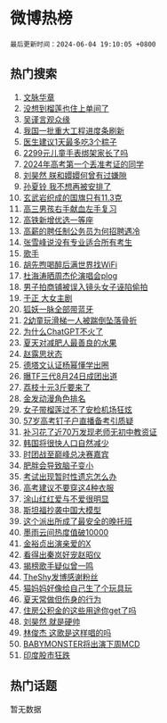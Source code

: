 # 微博热榜

`最后更新时间：2024-06-04 19:10:05 +0800`

## 热门搜索

1. [文脉华章](https://m.weibo.cn/search?containerid=100103type%3D1%26t%3D10%26q%3D%23%E6%96%87%E8%84%89%E5%8D%8E%E7%AB%A0%23&stream_entry_id=51&isnewpage=1&extparam=seat%3D1%26q%3D%2523%25E6%2596%2587%25E8%2584%2589%25E5%258D%258E%25E7%25AB%25A0%2523%26filter_type%3Drealtimehot%26stream_entry_id%3D51%26c_type%3D51%26cate%3D10103%26dgr%3D0%26pos%3D0%26display_time%3D1717499403%26pre_seqid%3D1717499403765016067208)
1. [没想到榴莲也住上单间了](https://m.weibo.cn/search?containerid=100103type%3D1%26t%3D10%26q%3D%E6%B2%A1%E6%83%B3%E5%88%B0%E6%A6%B4%E8%8E%B2%E4%B9%9F%E4%BD%8F%E4%B8%8A%E5%8D%95%E9%97%B4%E4%BA%86&stream_entry_id=31&isnewpage=1&extparam=seat%3D1%26realpos%3D1%26lcate%3D5001%26cate%3D5001%26q%3D%25E6%25B2%25A1%25E6%2583%25B3%25E5%2588%25B0%25E6%25A6%25B4%25E8%258E%25B2%25E4%25B9%259F%25E4%25BD%258F%25E4%25B8%258A%25E5%258D%2595%25E9%2597%25B4%25E4%25BA%2586%26filter_type%3Drealtimehot%26dgr%3D0%26band_rank%3D1%26c_type%3D31%26stream_entry_id%3D31%26flag%3D1%26pos%3D0%26display_time%3D1717499403%26pre_seqid%3D1717499403765016067208)
1. [吴谨言观众缘](https://m.weibo.cn/search?containerid=100103type%3D1%26t%3D10%26q%3D%23%E5%90%B4%E8%B0%A8%E8%A8%80%E8%A7%82%E4%BC%97%E7%BC%98%23&stream_entry_id=31&isnewpage=1&extparam=seat%3D1%26realpos%3D2%26lcate%3D5001%26cate%3D5001%26q%3D%2523%25E5%2590%25B4%25E8%25B0%25A8%25E8%25A8%2580%25E8%25A7%2582%25E4%25BC%2597%25E7%25BC%2598%2523%26filter_type%3Drealtimehot%26dgr%3D0%26band_rank%3D2%26c_type%3D31%26stream_entry_id%3D31%26flag%3D2%26pos%3D1%26display_time%3D1717499403%26pre_seqid%3D1717499403765016067208)
1. [我国一批重大工程进度条刷新](https://m.weibo.cn/search?containerid=100103type%3D1%26t%3D10%26q%3D%23%E6%88%91%E5%9B%BD%E4%B8%80%E6%89%B9%E9%87%8D%E5%A4%A7%E5%B7%A5%E7%A8%8B%E8%BF%9B%E5%BA%A6%E6%9D%A1%E5%88%B7%E6%96%B0%23&stream_entry_id=31&isnewpage=1&extparam=seat%3D1%26realpos%3D3%26lcate%3D5001%26cate%3D5001%26q%3D%2523%25E6%2588%2591%25E5%259B%25BD%25E4%25B8%2580%25E6%2589%25B9%25E9%2587%258D%25E5%25A4%25A7%25E5%25B7%25A5%25E7%25A8%258B%25E8%25BF%259B%25E5%25BA%25A6%25E6%259D%25A1%25E5%2588%25B7%25E6%2596%25B0%2523%26filter_type%3Drealtimehot%26dgr%3D0%26band_rank%3D3%26c_type%3D31%26stream_entry_id%3D31%26flag%3D0%26pos%3D2%26display_time%3D1717499403%26pre_seqid%3D1717499403765016067208)
1. [医生建议1天最多吃3个粽子](https://m.weibo.cn/search?containerid=100103type%3D1%26t%3D10%26q%3D%23%E5%8C%BB%E7%94%9F%E5%BB%BA%E8%AE%AE1%E5%A4%A9%E6%9C%80%E5%A4%9A%E5%90%833%E4%B8%AA%E7%B2%BD%E5%AD%90%23&stream_entry_id=31&isnewpage=1&extparam=seat%3D1%26realpos%3D4%26lcate%3D5001%26cate%3D5001%26q%3D%2523%25E5%258C%25BB%25E7%2594%259F%25E5%25BB%25BA%25E8%25AE%25AE1%25E5%25A4%25A9%25E6%259C%2580%25E5%25A4%259A%25E5%2590%25833%25E4%25B8%25AA%25E7%25B2%25BD%25E5%25AD%2590%2523%26filter_type%3Drealtimehot%26dgr%3D0%26band_rank%3D4%26c_type%3D31%26stream_entry_id%3D31%26flag%3D2%26pos%3D3%26display_time%3D1717499403%26pre_seqid%3D1717499403765016067208)
1. [2299元儿童手表绑架家长了吗](https://m.weibo.cn/search?containerid=100103type%3D1%26t%3D10%26q%3D%232299%E5%85%83%E5%84%BF%E7%AB%A5%E6%89%8B%E8%A1%A8%E7%BB%91%E6%9E%B6%E5%AE%B6%E9%95%BF%E4%BA%86%E5%90%97%23&stream_entry_id=31&isnewpage=1&extparam=seat%3D1%26realpos%3D5%26lcate%3D5001%26cate%3D5001%26q%3D%25232299%25E5%2585%2583%25E5%2584%25BF%25E7%25AB%25A5%25E6%2589%258B%25E8%25A1%25A8%25E7%25BB%2591%25E6%259E%25B6%25E5%25AE%25B6%25E9%2595%25BF%25E4%25BA%2586%25E5%2590%2597%2523%26filter_type%3Drealtimehot%26dgr%3D0%26band_rank%3D5%26c_type%3D31%26stream_entry_id%3D31%26flag%3D0%26pos%3D4%26display_time%3D1717499403%26pre_seqid%3D1717499403765016067208)
1. [2024年高考第一个丢准考证的同学](https://m.weibo.cn/search?containerid=100103type%3D1%26t%3D10%26q%3D%232024%E5%B9%B4%E9%AB%98%E8%80%83%E7%AC%AC%E4%B8%80%E4%B8%AA%E4%B8%A2%E5%87%86%E8%80%83%E8%AF%81%E7%9A%84%E5%90%8C%E5%AD%A6%23&stream_entry_id=31&isnewpage=1&extparam=seat%3D1%26realpos%3D6%26lcate%3D5001%26cate%3D5001%26q%3D%25232024%25E5%25B9%25B4%25E9%25AB%2598%25E8%2580%2583%25E7%25AC%25AC%25E4%25B8%2580%25E4%25B8%25AA%25E4%25B8%25A2%25E5%2587%2586%25E8%2580%2583%25E8%25AF%2581%25E7%259A%2584%25E5%2590%258C%25E5%25AD%25A6%2523%26filter_type%3Drealtimehot%26dgr%3D0%26band_rank%3D6%26c_type%3D31%26stream_entry_id%3D31%26flag%3D2%26pos%3D5%26display_time%3D1717499403%26pre_seqid%3D1717499403765016067208)
1. [刘昊然 朕和嬛嬛何曾有过嫌隙](https://m.weibo.cn/search?containerid=100103type%3D1%26t%3D10%26q%3D%E5%88%98%E6%98%8A%E7%84%B6+%E6%9C%95%E5%92%8C%E5%AC%9B%E5%AC%9B%E4%BD%95%E6%9B%BE%E6%9C%89%E8%BF%87%E5%AB%8C%E9%9A%99&stream_entry_id=31&isnewpage=1&extparam=seat%3D1%26realpos%3D7%26lcate%3D5001%26cate%3D5001%26q%3D%25E5%2588%2598%25E6%2598%258A%25E7%2584%25B6%2520%25E6%259C%2595%25E5%2592%258C%25E5%25AC%259B%25E5%25AC%259B%25E4%25BD%2595%25E6%259B%25BE%25E6%259C%2589%25E8%25BF%2587%25E5%25AB%258C%25E9%259A%2599%26filter_type%3Drealtimehot%26dgr%3D0%26band_rank%3D7%26c_type%3D31%26stream_entry_id%3D31%26flag%3D0%26pos%3D6%26display_time%3D1717499403%26pre_seqid%3D1717499403765016067208)
1. [孙夏铃 我不想再被安排了](https://m.weibo.cn/search?containerid=100103type%3D1%26t%3D10%26q%3D%E5%AD%99%E5%A4%8F%E9%93%83+%E6%88%91%E4%B8%8D%E6%83%B3%E5%86%8D%E8%A2%AB%E5%AE%89%E6%8E%92%E4%BA%86&stream_entry_id=31&isnewpage=1&extparam=seat%3D1%26realpos%3D8%26lcate%3D5001%26cate%3D5001%26q%3D%25E5%25AD%2599%25E5%25A4%258F%25E9%2593%2583%2520%25E6%2588%2591%25E4%25B8%258D%25E6%2583%25B3%25E5%2586%258D%25E8%25A2%25AB%25E5%25AE%2589%25E6%258E%2592%25E4%25BA%2586%26filter_type%3Drealtimehot%26dgr%3D0%26band_rank%3D8%26c_type%3D31%26stream_entry_id%3D31%26flag%3D1%26pos%3D7%26display_time%3D1717499403%26pre_seqid%3D1717499403765016067208)
1. [玄武岩织成的国旗只有11.3克](https://m.weibo.cn/search?containerid=100103type%3D1%26t%3D10%26q%3D%23%E7%8E%84%E6%AD%A6%E5%B2%A9%E7%BB%87%E6%88%90%E7%9A%84%E5%9B%BD%E6%97%97%E5%8F%AA%E6%9C%8911.3%E5%85%8B%23&stream_entry_id=31&isnewpage=1&extparam=seat%3D1%26realpos%3D9%26lcate%3D5001%26cate%3D5001%26q%3D%2523%25E7%258E%2584%25E6%25AD%25A6%25E5%25B2%25A9%25E7%25BB%2587%25E6%2588%2590%25E7%259A%2584%25E5%259B%25BD%25E6%2597%2597%25E5%258F%25AA%25E6%259C%258911.3%25E5%2585%258B%2523%26filter_type%3Drealtimehot%26dgr%3D0%26band_rank%3D9%26c_type%3D31%26stream_entry_id%3D31%26flag%3D0%26pos%3D8%26display_time%3D1717499403%26pre_seqid%3D1717499403765016067208)
1. [高三男孩右手献血左手复习](https://m.weibo.cn/search?containerid=100103type%3D1%26t%3D10%26q%3D%23%E9%AB%98%E4%B8%89%E7%94%B7%E5%AD%A9%E5%8F%B3%E6%89%8B%E7%8C%AE%E8%A1%80%E5%B7%A6%E6%89%8B%E5%A4%8D%E4%B9%A0%23&stream_entry_id=31&isnewpage=1&extparam=seat%3D1%26realpos%3D10%26lcate%3D5001%26cate%3D5001%26q%3D%2523%25E9%25AB%2598%25E4%25B8%2589%25E7%2594%25B7%25E5%25AD%25A9%25E5%258F%25B3%25E6%2589%258B%25E7%258C%25AE%25E8%25A1%2580%25E5%25B7%25A6%25E6%2589%258B%25E5%25A4%258D%25E4%25B9%25A0%2523%26filter_type%3Drealtimehot%26dgr%3D0%26band_rank%3D10%26c_type%3D31%26stream_entry_id%3D31%26flag%3D32768%26pos%3D9%26display_time%3D1717499403%26pre_seqid%3D1717499403765016067208)
1. [高铁新增优选一等座](https://m.weibo.cn/search?containerid=100103type%3D1%26t%3D10%26q%3D%23%E9%AB%98%E9%93%81%E6%96%B0%E5%A2%9E%E4%BC%98%E9%80%89%E4%B8%80%E7%AD%89%E5%BA%A7%23&stream_entry_id=31&isnewpage=1&extparam=seat%3D1%26realpos%3D11%26lcate%3D5001%26cate%3D5001%26q%3D%2523%25E9%25AB%2598%25E9%2593%2581%25E6%2596%25B0%25E5%25A2%259E%25E4%25BC%2598%25E9%2580%2589%25E4%25B8%2580%25E7%25AD%2589%25E5%25BA%25A7%2523%26filter_type%3Drealtimehot%26dgr%3D0%26band_rank%3D11%26c_type%3D31%26stream_entry_id%3D31%26flag%3D0%26pos%3D10%26display_time%3D1717499403%26pre_seqid%3D1717499403765016067208)
1. [高薪的聘任制公务员为何招聘遇冷](https://m.weibo.cn/search?containerid=100103type%3D1%26t%3D10%26q%3D%23%E9%AB%98%E8%96%AA%E7%9A%84%E8%81%98%E4%BB%BB%E5%88%B6%E5%85%AC%E5%8A%A1%E5%91%98%E4%B8%BA%E4%BD%95%E6%8B%9B%E8%81%98%E9%81%87%E5%86%B7%23&stream_entry_id=31&isnewpage=1&extparam=seat%3D1%26realpos%3D12%26lcate%3D5001%26cate%3D5001%26q%3D%2523%25E9%25AB%2598%25E8%2596%25AA%25E7%259A%2584%25E8%2581%2598%25E4%25BB%25BB%25E5%2588%25B6%25E5%2585%25AC%25E5%258A%25A1%25E5%2591%2598%25E4%25B8%25BA%25E4%25BD%2595%25E6%258B%259B%25E8%2581%2598%25E9%2581%2587%25E5%2586%25B7%2523%26filter_type%3Drealtimehot%26dgr%3D0%26band_rank%3D12%26c_type%3D31%26stream_entry_id%3D31%26flag%3D0%26pos%3D11%26display_time%3D1717499403%26pre_seqid%3D1717499403765016067208)
1. [张雪峰说没有专业适合所有考生](https://m.weibo.cn/search?containerid=100103type%3D1%26t%3D10%26q%3D%23%E5%BC%A0%E9%9B%AA%E5%B3%B0%E8%AF%B4%E6%B2%A1%E6%9C%89%E4%B8%93%E4%B8%9A%E9%80%82%E5%90%88%E6%89%80%E6%9C%89%E8%80%83%E7%94%9F%23&stream_entry_id=31&isnewpage=1&extparam=seat%3D1%26realpos%3D13%26lcate%3D5001%26cate%3D5001%26q%3D%2523%25E5%25BC%25A0%25E9%259B%25AA%25E5%25B3%25B0%25E8%25AF%25B4%25E6%25B2%25A1%25E6%259C%2589%25E4%25B8%2593%25E4%25B8%259A%25E9%2580%2582%25E5%2590%2588%25E6%2589%2580%25E6%259C%2589%25E8%2580%2583%25E7%2594%259F%2523%26filter_type%3Drealtimehot%26dgr%3D0%26band_rank%3D13%26c_type%3D31%26stream_entry_id%3D31%26flag%3D1%26pos%3D12%26display_time%3D1717499403%26pre_seqid%3D1717499403765016067208)
1. [歌手](https://m.weibo.cn/search?containerid=100103type%3D1%26t%3D10%26q%3D%E6%AD%8C%E6%89%8B&stream_entry_id=31&isnewpage=1&extparam=seat%3D1%26realpos%3D14%26lcate%3D5001%26cate%3D5001%26q%3D%25E6%25AD%258C%25E6%2589%258B%26filter_type%3Drealtimehot%26dgr%3D0%26band_rank%3D14%26c_type%3D31%26stream_entry_id%3D31%26flag%3D1%26pos%3D13%26display_time%3D1717499403%26pre_seqid%3D1717499403765016067208)
1. [胡先煦喝醉后满世界找WiFi](https://m.weibo.cn/search?containerid=100103type%3D1%26t%3D10%26q%3D%23%E8%83%A1%E5%85%88%E7%85%A6%E5%96%9D%E9%86%89%E5%90%8E%E6%BB%A1%E4%B8%96%E7%95%8C%E6%89%BEWiFi%23&stream_entry_id=31&isnewpage=1&extparam=seat%3D1%26realpos%3D15%26lcate%3D5001%26cate%3D5001%26q%3D%2523%25E8%2583%25A1%25E5%2585%2588%25E7%2585%25A6%25E5%2596%259D%25E9%2586%2589%25E5%2590%258E%25E6%25BB%25A1%25E4%25B8%2596%25E7%2595%258C%25E6%2589%25BEWiFi%2523%26filter_type%3Drealtimehot%26dgr%3D0%26band_rank%3D15%26c_type%3D31%26stream_entry_id%3D31%26flag%3D1%26pos%3D14%26display_time%3D1717499403%26pre_seqid%3D1717499403765016067208)
1. [杜海涛晒周杰伦演唱会plog](https://m.weibo.cn/search?containerid=100103type%3D1%26t%3D10%26q%3D%23%E6%9D%9C%E6%B5%B7%E6%B6%9B%E6%99%92%E5%91%A8%E6%9D%B0%E4%BC%A6%E6%BC%94%E5%94%B1%E4%BC%9Aplog%23&stream_entry_id=31&isnewpage=1&extparam=seat%3D1%26realpos%3D16%26lcate%3D5001%26cate%3D5001%26q%3D%2523%25E6%259D%259C%25E6%25B5%25B7%25E6%25B6%259B%25E6%2599%2592%25E5%2591%25A8%25E6%259D%25B0%25E4%25BC%25A6%25E6%25BC%2594%25E5%2594%25B1%25E4%25BC%259Aplog%2523%26filter_type%3Drealtimehot%26dgr%3D0%26band_rank%3D16%26c_type%3D31%26stream_entry_id%3D31%26flag%3D1%26pos%3D15%26display_time%3D1717499403%26pre_seqid%3D1717499403765016067208)
1. [男子拍商铺被误入镜头女子诬陷偷拍](https://m.weibo.cn/search?containerid=100103type%3D1%26t%3D10%26q%3D%23%E7%94%B7%E5%AD%90%E6%8B%8D%E5%95%86%E9%93%BA%E8%A2%AB%E8%AF%AF%E5%85%A5%E9%95%9C%E5%A4%B4%E5%A5%B3%E5%AD%90%E8%AF%AC%E9%99%B7%E5%81%B7%E6%8B%8D%23&stream_entry_id=31&isnewpage=1&extparam=seat%3D1%26realpos%3D17%26lcate%3D5001%26cate%3D5001%26q%3D%2523%25E7%2594%25B7%25E5%25AD%2590%25E6%258B%258D%25E5%2595%2586%25E9%2593%25BA%25E8%25A2%25AB%25E8%25AF%25AF%25E5%2585%25A5%25E9%2595%259C%25E5%25A4%25B4%25E5%25A5%25B3%25E5%25AD%2590%25E8%25AF%25AC%25E9%2599%25B7%25E5%2581%25B7%25E6%258B%258D%2523%26filter_type%3Drealtimehot%26dgr%3D0%26band_rank%3D17%26c_type%3D31%26stream_entry_id%3D31%26flag%3D1%26pos%3D16%26display_time%3D1717499403%26pre_seqid%3D1717499403765016067208)
1. [于正 大女主剧](https://m.weibo.cn/search?containerid=100103type%3D1%26t%3D10%26q%3D%E4%BA%8E%E6%AD%A3+%E5%A4%A7%E5%A5%B3%E4%B8%BB%E5%89%A7&stream_entry_id=31&isnewpage=1&extparam=seat%3D1%26realpos%3D18%26lcate%3D5001%26cate%3D5001%26q%3D%25E4%25BA%258E%25E6%25AD%25A3%2520%25E5%25A4%25A7%25E5%25A5%25B3%25E4%25B8%25BB%25E5%2589%25A7%26filter_type%3Drealtimehot%26dgr%3D0%26band_rank%3D18%26c_type%3D31%26stream_entry_id%3D31%26flag%3D1%26pos%3D17%26display_time%3D1717499403%26pre_seqid%3D1717499403765016067208)
1. [狐妖一脉全部带蓝牙](https://m.weibo.cn/search?containerid=100103type%3D1%26t%3D10%26q%3D%23%E7%8B%90%E5%A6%96%E4%B8%80%E8%84%89%E5%85%A8%E9%83%A8%E5%B8%A6%E8%93%9D%E7%89%99%23&stream_entry_id=31&isnewpage=1&extparam=seat%3D1%26realpos%3D19%26lcate%3D5001%26cate%3D5001%26q%3D%2523%25E7%258B%2590%25E5%25A6%2596%25E4%25B8%2580%25E8%2584%2589%25E5%2585%25A8%25E9%2583%25A8%25E5%25B8%25A6%25E8%2593%259D%25E7%2589%2599%2523%26filter_type%3Drealtimehot%26dgr%3D0%26band_rank%3D19%26c_type%3D31%26stream_entry_id%3D31%26flag%3D0%26pos%3D18%26display_time%3D1717499403%26pre_seqid%3D1717499403765016067208)
1. [2幼童玩滑梯一人被踹倒坠落骨折](https://m.weibo.cn/search?containerid=100103type%3D1%26t%3D10%26q%3D%232%E5%B9%BC%E7%AB%A5%E7%8E%A9%E6%BB%91%E6%A2%AF%E4%B8%80%E4%BA%BA%E8%A2%AB%E8%B8%B9%E5%80%92%E5%9D%A0%E8%90%BD%E9%AA%A8%E6%8A%98%23&stream_entry_id=31&isnewpage=1&extparam=seat%3D1%26realpos%3D20%26lcate%3D5001%26cate%3D5001%26q%3D%25232%25E5%25B9%25BC%25E7%25AB%25A5%25E7%258E%25A9%25E6%25BB%2591%25E6%25A2%25AF%25E4%25B8%2580%25E4%25BA%25BA%25E8%25A2%25AB%25E8%25B8%25B9%25E5%2580%2592%25E5%259D%25A0%25E8%2590%25BD%25E9%25AA%25A8%25E6%258A%2598%2523%26filter_type%3Drealtimehot%26dgr%3D0%26band_rank%3D20%26c_type%3D31%26stream_entry_id%3D31%26flag%3D1%26pos%3D19%26display_time%3D1717499403%26pre_seqid%3D1717499403765016067208)
1. [为什么ChatGPT不火了](https://m.weibo.cn/search?containerid=100103type%3D1%26t%3D10%26q%3D%23%E4%B8%BA%E4%BB%80%E4%B9%88ChatGPT%E4%B8%8D%E7%81%AB%E4%BA%86%23&stream_entry_id=31&isnewpage=1&extparam=seat%3D1%26realpos%3D21%26lcate%3D5001%26cate%3D5001%26q%3D%2523%25E4%25B8%25BA%25E4%25BB%2580%25E4%25B9%2588ChatGPT%25E4%25B8%258D%25E7%2581%25AB%25E4%25BA%2586%2523%26filter_type%3Drealtimehot%26dgr%3D0%26band_rank%3D21%26c_type%3D31%26stream_entry_id%3D31%26flag%3D0%26pos%3D20%26display_time%3D1717499403%26pre_seqid%3D1717499403765016067208)
1. [夏天对减肥人最善良的水果](https://m.weibo.cn/search?containerid=100103type%3D1%26t%3D10%26q%3D%23%E5%A4%8F%E5%A4%A9%E5%AF%B9%E5%87%8F%E8%82%A5%E4%BA%BA%E6%9C%80%E5%96%84%E8%89%AF%E7%9A%84%E6%B0%B4%E6%9E%9C%23&stream_entry_id=31&isnewpage=1&extparam=seat%3D1%26realpos%3D22%26lcate%3D5001%26cate%3D5001%26q%3D%2523%25E5%25A4%258F%25E5%25A4%25A9%25E5%25AF%25B9%25E5%2587%258F%25E8%2582%25A5%25E4%25BA%25BA%25E6%259C%2580%25E5%2596%2584%25E8%2589%25AF%25E7%259A%2584%25E6%25B0%25B4%25E6%259E%259C%2523%26filter_type%3Drealtimehot%26dgr%3D0%26band_rank%3D22%26c_type%3D31%26stream_entry_id%3D31%26flag%3D0%26pos%3D21%26display_time%3D1717499403%26pre_seqid%3D1717499403765016067208)
1. [赵露思状态](https://m.weibo.cn/search?containerid=100103type%3D1%26t%3D10%26q%3D%E8%B5%B5%E9%9C%B2%E6%80%9D%E7%8A%B6%E6%80%81&stream_entry_id=31&isnewpage=1&extparam=seat%3D1%26realpos%3D23%26lcate%3D5001%26cate%3D5001%26q%3D%25E8%25B5%25B5%25E9%259C%25B2%25E6%2580%259D%25E7%258A%25B6%25E6%2580%2581%26filter_type%3Drealtimehot%26dgr%3D0%26band_rank%3D23%26c_type%3D31%26stream_entry_id%3D31%26flag%3D0%26pos%3D22%26display_time%3D1717499403%26pre_seqid%3D1717499403765016067208)
1. [德塔文认证杨幂懂学出圈](https://m.weibo.cn/search?containerid=100103type%3D1%26t%3D10%26q%3D%23%E5%BE%B7%E5%A1%94%E6%96%87%E8%AE%A4%E8%AF%81%E6%9D%A8%E5%B9%82%E6%87%82%E5%AD%A6%E5%87%BA%E5%9C%88%23&stream_entry_id=31&isnewpage=1&extparam=seat%3D1%26realpos%3D24%26lcate%3D5001%26cate%3D5001%26q%3D%2523%25E5%25BE%25B7%25E5%25A1%2594%25E6%2596%2587%25E8%25AE%25A4%25E8%25AF%2581%25E6%259D%25A8%25E5%25B9%2582%25E6%2587%2582%25E5%25AD%25A6%25E5%2587%25BA%25E5%259C%2588%2523%26filter_type%3Drealtimehot%26dgr%3D0%26band_rank%3D24%26c_type%3D31%26stream_entry_id%3D31%26flag%3D0%26pos%3D23%26display_time%3D1717499403%26pre_seqid%3D1717499403765016067208)
1. [曝TF三代8月24日成团出道](https://m.weibo.cn/search?containerid=100103type%3D1%26t%3D10%26q%3D%23%E6%9B%9DTF%E4%B8%89%E4%BB%A38%E6%9C%8824%E6%97%A5%E6%88%90%E5%9B%A2%E5%87%BA%E9%81%93%23&stream_entry_id=31&isnewpage=1&extparam=seat%3D1%26realpos%3D25%26lcate%3D5001%26cate%3D5001%26q%3D%2523%25E6%259B%259DTF%25E4%25B8%2589%25E4%25BB%25A38%25E6%259C%258824%25E6%2597%25A5%25E6%2588%2590%25E5%259B%25A2%25E5%2587%25BA%25E9%2581%2593%2523%26filter_type%3Drealtimehot%26dgr%3D0%26band_rank%3D25%26c_type%3D31%26stream_entry_id%3D31%26flag%3D0%26pos%3D24%26display_time%3D1717499403%26pre_seqid%3D1717499403765016067208)
1. [荔枝十元3斤要来了](https://m.weibo.cn/search?containerid=100103type%3D1%26t%3D10%26q%3D%23%E8%8D%94%E6%9E%9D%E5%8D%81%E5%85%833%E6%96%A4%E8%A6%81%E6%9D%A5%E4%BA%86%23&stream_entry_id=31&isnewpage=1&extparam=seat%3D1%26realpos%3D26%26lcate%3D5001%26cate%3D5001%26q%3D%2523%25E8%258D%2594%25E6%259E%259D%25E5%258D%2581%25E5%2585%25833%25E6%2596%25A4%25E8%25A6%2581%25E6%259D%25A5%25E4%25BA%2586%2523%26filter_type%3Drealtimehot%26dgr%3D0%26band_rank%3D26%26c_type%3D31%26stream_entry_id%3D31%26flag%3D0%26pos%3D25%26display_time%3D1717499403%26pre_seqid%3D1717499403765016067208)
1. [金发动漫角色排名](https://m.weibo.cn/search?containerid=100103type%3D1%26t%3D10%26q%3D%E9%87%91%E5%8F%91%E5%8A%A8%E6%BC%AB%E8%A7%92%E8%89%B2%E6%8E%92%E5%90%8D&stream_entry_id=31&isnewpage=1&extparam=seat%3D1%26realpos%3D27%26lcate%3D5001%26cate%3D5001%26q%3D%25E9%2587%2591%25E5%258F%2591%25E5%258A%25A8%25E6%25BC%25AB%25E8%25A7%2592%25E8%2589%25B2%25E6%258E%2592%25E5%2590%258D%26filter_type%3Drealtimehot%26dgr%3D0%26band_rank%3D27%26c_type%3D31%26stream_entry_id%3D31%26flag%3D1%26pos%3D26%26display_time%3D1717499403%26pre_seqid%3D1717499403765016067208)
1. [女子带榴莲过不了安检机场狂炫](https://m.weibo.cn/search?containerid=100103type%3D1%26t%3D10%26q%3D%23%E5%A5%B3%E5%AD%90%E5%B8%A6%E6%A6%B4%E8%8E%B2%E8%BF%87%E4%B8%8D%E4%BA%86%E5%AE%89%E6%A3%80%E6%9C%BA%E5%9C%BA%E7%8B%82%E7%82%AB%23&stream_entry_id=31&isnewpage=1&extparam=seat%3D1%26realpos%3D28%26lcate%3D5001%26cate%3D5001%26q%3D%2523%25E5%25A5%25B3%25E5%25AD%2590%25E5%25B8%25A6%25E6%25A6%25B4%25E8%258E%25B2%25E8%25BF%2587%25E4%25B8%258D%25E4%25BA%2586%25E5%25AE%2589%25E6%25A3%2580%25E6%259C%25BA%25E5%259C%25BA%25E7%258B%2582%25E7%2582%25AB%2523%26filter_type%3Drealtimehot%26dgr%3D0%26band_rank%3D28%26c_type%3D31%26stream_entry_id%3D31%26flag%3D1%26pos%3D27%26display_time%3D1717499403%26pre_seqid%3D1717499403765016067208)
1. [57岁高考钉子户直播备考引质疑](https://m.weibo.cn/search?containerid=100103type%3D1%26t%3D10%26q%3D%2357%E5%B2%81%E9%AB%98%E8%80%83%E9%92%89%E5%AD%90%E6%88%B7%E7%9B%B4%E6%92%AD%E5%A4%87%E8%80%83%E5%BC%95%E8%B4%A8%E7%96%91%23&stream_entry_id=31&isnewpage=1&extparam=seat%3D1%26realpos%3D29%26lcate%3D5001%26cate%3D5001%26q%3D%252357%25E5%25B2%2581%25E9%25AB%2598%25E8%2580%2583%25E9%2592%2589%25E5%25AD%2590%25E6%2588%25B7%25E7%259B%25B4%25E6%2592%25AD%25E5%25A4%2587%25E8%2580%2583%25E5%25BC%2595%25E8%25B4%25A8%25E7%2596%2591%2523%26filter_type%3Drealtimehot%26dgr%3D0%26band_rank%3D29%26c_type%3D31%26stream_entry_id%3D31%26flag%3D1%26pos%3D28%26display_time%3D1717499403%26pre_seqid%3D1717499403765016067208)
1. [补习花了近70万发现老师无初中教资证](https://m.weibo.cn/search?containerid=100103type%3D1%26t%3D10%26q%3D%23%E8%A1%A5%E4%B9%A0%E8%8A%B1%E4%BA%86%E8%BF%9170%E4%B8%87%E5%8F%91%E7%8E%B0%E8%80%81%E5%B8%88%E6%97%A0%E5%88%9D%E4%B8%AD%E6%95%99%E8%B5%84%E8%AF%81%23&stream_entry_id=31&isnewpage=1&extparam=seat%3D1%26realpos%3D30%26lcate%3D5001%26cate%3D5001%26q%3D%2523%25E8%25A1%25A5%25E4%25B9%25A0%25E8%258A%25B1%25E4%25BA%2586%25E8%25BF%259170%25E4%25B8%2587%25E5%258F%2591%25E7%258E%25B0%25E8%2580%2581%25E5%25B8%2588%25E6%2597%25A0%25E5%2588%259D%25E4%25B8%25AD%25E6%2595%2599%25E8%25B5%2584%25E8%25AF%2581%2523%26filter_type%3Drealtimehot%26dgr%3D0%26band_rank%3D30%26c_type%3D31%26stream_entry_id%3D31%26flag%3D0%26pos%3D29%26display_time%3D1717499403%26pre_seqid%3D1717499403765016067208)
1. [韩国将很快人口自然减少](https://m.weibo.cn/search?containerid=100103type%3D1%26t%3D10%26q%3D%23%E9%9F%A9%E5%9B%BD%E5%B0%86%E5%BE%88%E5%BF%AB%E4%BA%BA%E5%8F%A3%E8%87%AA%E7%84%B6%E5%87%8F%E5%B0%91%23&stream_entry_id=31&isnewpage=1&extparam=seat%3D1%26realpos%3D31%26lcate%3D5001%26cate%3D5001%26q%3D%2523%25E9%259F%25A9%25E5%259B%25BD%25E5%25B0%2586%25E5%25BE%2588%25E5%25BF%25AB%25E4%25BA%25BA%25E5%258F%25A3%25E8%2587%25AA%25E7%2584%25B6%25E5%2587%258F%25E5%25B0%2591%2523%26filter_type%3Drealtimehot%26dgr%3D0%26band_rank%3D31%26c_type%3D31%26stream_entry_id%3D31%26flag%3D1%26pos%3D30%26display_time%3D1717499403%26pre_seqid%3D1717499403765016067208)
1. [时团战至巅峰总决赛嘉宾](https://m.weibo.cn/search?containerid=100103type%3D1%26t%3D10%26q%3D%23%E6%97%B6%E5%9B%A2%E6%88%98%E8%87%B3%E5%B7%85%E5%B3%B0%E6%80%BB%E5%86%B3%E8%B5%9B%E5%98%89%E5%AE%BE%23&stream_entry_id=31&isnewpage=1&extparam=seat%3D1%26realpos%3D32%26lcate%3D5001%26cate%3D5001%26q%3D%2523%25E6%2597%25B6%25E5%259B%25A2%25E6%2588%2598%25E8%2587%25B3%25E5%25B7%2585%25E5%25B3%25B0%25E6%2580%25BB%25E5%2586%25B3%25E8%25B5%259B%25E5%2598%2589%25E5%25AE%25BE%2523%26filter_type%3Drealtimehot%26dgr%3D0%26band_rank%3D32%26c_type%3D31%26stream_entry_id%3D31%26flag%3D1%26pos%3D31%26display_time%3D1717499403%26pre_seqid%3D1717499403765016067208)
1. [肥胖会导致脑子变小](https://m.weibo.cn/search?containerid=100103type%3D1%26t%3D10%26q%3D%23%E8%82%A5%E8%83%96%E4%BC%9A%E5%AF%BC%E8%87%B4%E8%84%91%E5%AD%90%E5%8F%98%E5%B0%8F%23&stream_entry_id=31&isnewpage=1&extparam=seat%3D1%26realpos%3D33%26lcate%3D5001%26cate%3D5001%26q%3D%2523%25E8%2582%25A5%25E8%2583%2596%25E4%25BC%259A%25E5%25AF%25BC%25E8%2587%25B4%25E8%2584%2591%25E5%25AD%2590%25E5%258F%2598%25E5%25B0%258F%2523%26filter_type%3Drealtimehot%26dgr%3D0%26band_rank%3D33%26c_type%3D31%26stream_entry_id%3D31%26flag%3D1%26pos%3D32%26display_time%3D1717499403%26pre_seqid%3D1717499403765016067208)
1. [考试出现暂时性遗忘怎么办](https://m.weibo.cn/search?containerid=100103type%3D1%26t%3D10%26q%3D%23%E8%80%83%E8%AF%95%E5%87%BA%E7%8E%B0%E6%9A%82%E6%97%B6%E6%80%A7%E9%81%97%E5%BF%98%E6%80%8E%E4%B9%88%E5%8A%9E%23&stream_entry_id=31&isnewpage=1&extparam=seat%3D1%26realpos%3D34%26lcate%3D5001%26cate%3D5001%26q%3D%2523%25E8%2580%2583%25E8%25AF%2595%25E5%2587%25BA%25E7%258E%25B0%25E6%259A%2582%25E6%2597%25B6%25E6%2580%25A7%25E9%2581%2597%25E5%25BF%2598%25E6%2580%258E%25E4%25B9%2588%25E5%258A%259E%2523%26filter_type%3Drealtimehot%26dgr%3D0%26band_rank%3D34%26c_type%3D31%26stream_entry_id%3D31%26flag%3D0%26pos%3D33%26display_time%3D1717499403%26pre_seqid%3D1717499403765016067208)
1. [高考建议不要穿这4种衣服](https://m.weibo.cn/search?containerid=100103type%3D1%26t%3D10%26q%3D%23%E9%AB%98%E8%80%83%E5%BB%BA%E8%AE%AE%E4%B8%8D%E8%A6%81%E7%A9%BF%E8%BF%994%E7%A7%8D%E8%A1%A3%E6%9C%8D%23&stream_entry_id=31&isnewpage=1&extparam=seat%3D1%26realpos%3D35%26lcate%3D5001%26cate%3D5001%26q%3D%2523%25E9%25AB%2598%25E8%2580%2583%25E5%25BB%25BA%25E8%25AE%25AE%25E4%25B8%258D%25E8%25A6%2581%25E7%25A9%25BF%25E8%25BF%25994%25E7%25A7%258D%25E8%25A1%25A3%25E6%259C%258D%2523%26filter_type%3Drealtimehot%26dgr%3D0%26band_rank%3D35%26c_type%3D31%26stream_entry_id%3D31%26flag%3D0%26pos%3D34%26display_time%3D1717499403%26pre_seqid%3D1717499403765016067208)
1. [涂山红红爱与不爱很明显](https://m.weibo.cn/search?containerid=100103type%3D1%26t%3D10%26q%3D%23%E6%B6%82%E5%B1%B1%E7%BA%A2%E7%BA%A2%E7%88%B1%E4%B8%8E%E4%B8%8D%E7%88%B1%E5%BE%88%E6%98%8E%E6%98%BE%23&stream_entry_id=31&isnewpage=1&extparam=seat%3D1%26realpos%3D36%26lcate%3D5001%26cate%3D5001%26q%3D%2523%25E6%25B6%2582%25E5%25B1%25B1%25E7%25BA%25A2%25E7%25BA%25A2%25E7%2588%25B1%25E4%25B8%258E%25E4%25B8%258D%25E7%2588%25B1%25E5%25BE%2588%25E6%2598%258E%25E6%2598%25BE%2523%26filter_type%3Drealtimehot%26dgr%3D0%26band_rank%3D36%26c_type%3D31%26stream_entry_id%3D31%26flag%3D1%26pos%3D35%26display_time%3D1717499403%26pre_seqid%3D1717499403765016067208)
1. [斯坦福抄袭中国大模型](https://m.weibo.cn/search?containerid=100103type%3D1%26t%3D10%26q%3D%23%E6%96%AF%E5%9D%A6%E7%A6%8F%E6%8A%84%E8%A2%AD%E4%B8%AD%E5%9B%BD%E5%A4%A7%E6%A8%A1%E5%9E%8B%23&stream_entry_id=31&isnewpage=1&extparam=seat%3D1%26realpos%3D37%26lcate%3D5001%26cate%3D5001%26q%3D%2523%25E6%2596%25AF%25E5%259D%25A6%25E7%25A6%258F%25E6%258A%2584%25E8%25A2%25AD%25E4%25B8%25AD%25E5%259B%25BD%25E5%25A4%25A7%25E6%25A8%25A1%25E5%259E%258B%2523%26filter_type%3Drealtimehot%26dgr%3D0%26band_rank%3D37%26c_type%3D31%26stream_entry_id%3D31%26flag%3D0%26pos%3D36%26display_time%3D1717499403%26pre_seqid%3D1717499403765016067208)
1. [这个派出所成了最安全的晚托班](https://m.weibo.cn/search?containerid=100103type%3D1%26t%3D10%26q%3D%23%E8%BF%99%E4%B8%AA%E6%B4%BE%E5%87%BA%E6%89%80%E6%88%90%E4%BA%86%E6%9C%80%E5%AE%89%E5%85%A8%E7%9A%84%E6%99%9A%E6%89%98%E7%8F%AD%23&stream_entry_id=31&isnewpage=1&extparam=seat%3D1%26realpos%3D38%26lcate%3D5001%26cate%3D5001%26q%3D%2523%25E8%25BF%2599%25E4%25B8%25AA%25E6%25B4%25BE%25E5%2587%25BA%25E6%2589%2580%25E6%2588%2590%25E4%25BA%2586%25E6%259C%2580%25E5%25AE%2589%25E5%2585%25A8%25E7%259A%2584%25E6%2599%259A%25E6%2589%2598%25E7%258F%25AD%2523%26filter_type%3Drealtimehot%26dgr%3D0%26band_rank%3D38%26c_type%3D31%26stream_entry_id%3D31%26flag%3D1%26pos%3D37%26display_time%3D1717499403%26pre_seqid%3D1717499403765016067208)
1. [墨雨云间热度值破10000](https://m.weibo.cn/search?containerid=100103type%3D1%26t%3D10%26q%3D%23%E5%A2%A8%E9%9B%A8%E4%BA%91%E9%97%B4%E7%83%AD%E5%BA%A6%E5%80%BC%E7%A0%B410000%23&stream_entry_id=31&isnewpage=1&extparam=seat%3D1%26realpos%3D39%26lcate%3D5001%26cate%3D5001%26q%3D%2523%25E5%25A2%25A8%25E9%259B%25A8%25E4%25BA%2591%25E9%2597%25B4%25E7%2583%25AD%25E5%25BA%25A6%25E5%2580%25BC%25E7%25A0%25B410000%2523%26filter_type%3Drealtimehot%26dgr%3D0%26band_rank%3D39%26c_type%3D31%26stream_entry_id%3D31%26flag%3D0%26pos%3D38%26display_time%3D1717499403%26pre_seqid%3D1717499403765016067208)
1. [金裕贞出演亲爱的X](https://m.weibo.cn/search?containerid=100103type%3D1%26t%3D10%26q%3D%23%E9%87%91%E8%A3%95%E8%B4%9E%E5%87%BA%E6%BC%94%E4%BA%B2%E7%88%B1%E7%9A%84X%23&stream_entry_id=31&isnewpage=1&extparam=seat%3D1%26realpos%3D40%26lcate%3D5001%26cate%3D5001%26q%3D%2523%25E9%2587%2591%25E8%25A3%2595%25E8%25B4%259E%25E5%2587%25BA%25E6%25BC%2594%25E4%25BA%25B2%25E7%2588%25B1%25E7%259A%2584X%2523%26filter_type%3Drealtimehot%26dgr%3D0%26band_rank%3D40%26c_type%3D31%26stream_entry_id%3D31%26flag%3D1%26pos%3D39%26display_time%3D1717499403%26pre_seqid%3D1717499403765016067208)
1. [看得出秦岚好宠赵昭仪](https://m.weibo.cn/search?containerid=100103type%3D1%26t%3D10%26q%3D%23%E7%9C%8B%E5%BE%97%E5%87%BA%E7%A7%A6%E5%B2%9A%E5%A5%BD%E5%AE%A0%E8%B5%B5%E6%98%AD%E4%BB%AA%23&stream_entry_id=31&isnewpage=1&extparam=seat%3D1%26realpos%3D41%26lcate%3D5001%26cate%3D5001%26q%3D%2523%25E7%259C%258B%25E5%25BE%2597%25E5%2587%25BA%25E7%25A7%25A6%25E5%25B2%259A%25E5%25A5%25BD%25E5%25AE%25A0%25E8%25B5%25B5%25E6%2598%25AD%25E4%25BB%25AA%2523%26filter_type%3Drealtimehot%26dgr%3D0%26band_rank%3D41%26c_type%3D31%26stream_entry_id%3D31%26flag%3D1%26pos%3D40%26display_time%3D1717499403%26pre_seqid%3D1717499403765016067208)
1. [揭榜歌手疑似曾一鸣](https://m.weibo.cn/search?containerid=100103type%3D1%26t%3D10%26q%3D%E6%8F%AD%E6%A6%9C%E6%AD%8C%E6%89%8B%E7%96%91%E4%BC%BC%E6%9B%BE%E4%B8%80%E9%B8%A3&stream_entry_id=31&isnewpage=1&extparam=seat%3D1%26realpos%3D42%26lcate%3D5001%26cate%3D5001%26q%3D%25E6%258F%25AD%25E6%25A6%259C%25E6%25AD%258C%25E6%2589%258B%25E7%2596%2591%25E4%25BC%25BC%25E6%259B%25BE%25E4%25B8%2580%25E9%25B8%25A3%26filter_type%3Drealtimehot%26dgr%3D0%26band_rank%3D42%26c_type%3D31%26stream_entry_id%3D31%26flag%3D0%26pos%3D41%26display_time%3D1717499403%26pre_seqid%3D1717499403765016067208)
1. [TheShy发博感谢粉丝](https://m.weibo.cn/search?containerid=100103type%3D1%26t%3D10%26q%3D%23TheShy%E5%8F%91%E5%8D%9A%E6%84%9F%E8%B0%A2%E7%B2%89%E4%B8%9D%23&stream_entry_id=31&isnewpage=1&extparam=seat%3D1%26realpos%3D43%26lcate%3D5001%26cate%3D5001%26q%3D%2523TheShy%25E5%258F%2591%25E5%258D%259A%25E6%2584%259F%25E8%25B0%25A2%25E7%25B2%2589%25E4%25B8%259D%2523%26filter_type%3Drealtimehot%26dgr%3D0%26band_rank%3D43%26c_type%3D31%26stream_entry_id%3D31%26flag%3D0%26pos%3D42%26display_time%3D1717499403%26pre_seqid%3D1717499403765016067208)
1. [猫妈妈好像给自己生了个玩具玩](https://m.weibo.cn/search?containerid=100103type%3D1%26t%3D10%26q%3D%23%E7%8C%AB%E5%A6%88%E5%A6%88%E5%A5%BD%E5%83%8F%E7%BB%99%E8%87%AA%E5%B7%B1%E7%94%9F%E4%BA%86%E4%B8%AA%E7%8E%A9%E5%85%B7%E7%8E%A9%23&stream_entry_id=31&isnewpage=1&extparam=seat%3D1%26realpos%3D44%26lcate%3D5001%26cate%3D5001%26q%3D%2523%25E7%258C%25AB%25E5%25A6%2588%25E5%25A6%2588%25E5%25A5%25BD%25E5%2583%258F%25E7%25BB%2599%25E8%2587%25AA%25E5%25B7%25B1%25E7%2594%259F%25E4%25BA%2586%25E4%25B8%25AA%25E7%258E%25A9%25E5%2585%25B7%25E7%258E%25A9%2523%26filter_type%3Drealtimehot%26dgr%3D0%26band_rank%3D44%26c_type%3D31%26stream_entry_id%3D31%26flag%3D1%26pos%3D43%26display_time%3D1717499403%26pre_seqid%3D1717499403765016067208)
1. [夏天常做但伤身的行为](https://m.weibo.cn/search?containerid=100103type%3D1%26t%3D10%26q%3D%23%E5%A4%8F%E5%A4%A9%E5%B8%B8%E5%81%9A%E4%BD%86%E4%BC%A4%E8%BA%AB%E7%9A%84%E8%A1%8C%E4%B8%BA%23&stream_entry_id=31&isnewpage=1&extparam=seat%3D1%26realpos%3D45%26lcate%3D5001%26cate%3D5001%26q%3D%2523%25E5%25A4%258F%25E5%25A4%25A9%25E5%25B8%25B8%25E5%2581%259A%25E4%25BD%2586%25E4%25BC%25A4%25E8%25BA%25AB%25E7%259A%2584%25E8%25A1%258C%25E4%25B8%25BA%2523%26filter_type%3Drealtimehot%26dgr%3D0%26band_rank%3D45%26c_type%3D31%26stream_entry_id%3D31%26flag%3D1%26pos%3D44%26display_time%3D1717499403%26pre_seqid%3D1717499403765016067208)
1. [住房公积金的这些用途你get了吗](https://m.weibo.cn/search?containerid=100103type%3D1%26t%3D10%26q%3D%23%E4%BD%8F%E6%88%BF%E5%85%AC%E7%A7%AF%E9%87%91%E7%9A%84%E8%BF%99%E4%BA%9B%E7%94%A8%E9%80%94%E4%BD%A0get%E4%BA%86%E5%90%97%23&stream_entry_id=31&isnewpage=1&extparam=seat%3D1%26realpos%3D46%26lcate%3D5001%26cate%3D5001%26q%3D%2523%25E4%25BD%258F%25E6%2588%25BF%25E5%2585%25AC%25E7%25A7%25AF%25E9%2587%2591%25E7%259A%2584%25E8%25BF%2599%25E4%25BA%259B%25E7%2594%25A8%25E9%2580%2594%25E4%25BD%25A0get%25E4%25BA%2586%25E5%2590%2597%2523%26filter_type%3Drealtimehot%26dgr%3D0%26band_rank%3D46%26c_type%3D31%26stream_entry_id%3D31%26flag%3D0%26pos%3D45%26display_time%3D1717499403%26pre_seqid%3D1717499403765016067208)
1. [刘昊然 就是硬帅](https://m.weibo.cn/search?containerid=100103type%3D1%26t%3D10%26q%3D%E5%88%98%E6%98%8A%E7%84%B6+%E5%B0%B1%E6%98%AF%E7%A1%AC%E5%B8%85&stream_entry_id=31&isnewpage=1&extparam=seat%3D1%26realpos%3D47%26lcate%3D5001%26cate%3D5001%26q%3D%25E5%2588%2598%25E6%2598%258A%25E7%2584%25B6%2520%25E5%25B0%25B1%25E6%2598%25AF%25E7%25A1%25AC%25E5%25B8%2585%26filter_type%3Drealtimehot%26dgr%3D0%26band_rank%3D47%26c_type%3D31%26stream_entry_id%3D31%26flag%3D0%26pos%3D46%26display_time%3D1717499403%26pre_seqid%3D1717499403765016067208)
1. [林俊杰 这歌是这样唱的吗](https://m.weibo.cn/search?containerid=100103type%3D1%26t%3D10%26q%3D%E6%9E%97%E4%BF%8A%E6%9D%B0+%E8%BF%99%E6%AD%8C%E6%98%AF%E8%BF%99%E6%A0%B7%E5%94%B1%E7%9A%84%E5%90%97&stream_entry_id=31&isnewpage=1&extparam=seat%3D1%26realpos%3D48%26lcate%3D5001%26cate%3D5001%26q%3D%25E6%259E%2597%25E4%25BF%258A%25E6%259D%25B0%2520%25E8%25BF%2599%25E6%25AD%258C%25E6%2598%25AF%25E8%25BF%2599%25E6%25A0%25B7%25E5%2594%25B1%25E7%259A%2584%25E5%2590%2597%26filter_type%3Drealtimehot%26dgr%3D0%26band_rank%3D48%26c_type%3D31%26stream_entry_id%3D31%26flag%3D0%26pos%3D47%26display_time%3D1717499403%26pre_seqid%3D1717499403765016067208)
1. [BABYMONSTER将出演下周MCD](https://m.weibo.cn/search?containerid=100103type%3D1%26t%3D10%26q%3D%23BABYMONSTER%E5%B0%86%E5%87%BA%E6%BC%94%E4%B8%8B%E5%91%A8MCD%23&stream_entry_id=31&isnewpage=1&extparam=seat%3D1%26realpos%3D49%26lcate%3D5001%26cate%3D5001%26q%3D%2523BABYMONSTER%25E5%25B0%2586%25E5%2587%25BA%25E6%25BC%2594%25E4%25B8%258B%25E5%2591%25A8MCD%2523%26filter_type%3Drealtimehot%26dgr%3D0%26band_rank%3D49%26c_type%3D31%26stream_entry_id%3D31%26flag%3D0%26pos%3D48%26display_time%3D1717499403%26pre_seqid%3D1717499403765016067208)
1. [印度股市狂跌](https://m.weibo.cn/search?containerid=100103type%3D1%26t%3D10%26q%3D%23%E5%8D%B0%E5%BA%A6%E8%82%A1%E5%B8%82%E7%8B%82%E8%B7%8C%23&stream_entry_id=31&isnewpage=1&extparam=seat%3D1%26realpos%3D50%26lcate%3D5001%26cate%3D5001%26q%3D%2523%25E5%258D%25B0%25E5%25BA%25A6%25E8%2582%25A1%25E5%25B8%2582%25E7%258B%2582%25E8%25B7%258C%2523%26filter_type%3Drealtimehot%26dgr%3D0%26band_rank%3D50%26c_type%3D31%26stream_entry_id%3D31%26flag%3D0%26pos%3D49%26display_time%3D1717499403%26pre_seqid%3D1717499403765016067208)

## 热门话题

暂无数据
